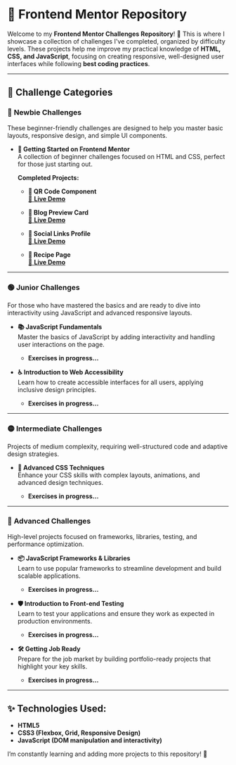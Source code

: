 # **📂 Frontend Mentor Repository**  

Welcome to my **Frontend Mentor Challenges Repository**! 🚀 This is where I showcase a collection of challenges I've completed, organized by difficulty levels. These projects help me improve my practical knowledge of **HTML, CSS, and JavaScript**, focusing on creating responsive, well-designed user interfaces while following **best coding practices**.

---

## 🌟 **Challenge Categories**
### 🔰 **Newbie Challenges**  
These beginner-friendly challenges are designed to help you master basic layouts, responsive design, and simple UI components.

- **📗 Getting Started on Frontend Mentor**  
  A collection of beginner challenges focused on HTML and CSS, perfect for those just starting out.

  **Completed Projects:**  
  - **📱 QR Code Component**  
    [🔗 **Live Demo**](https://gustavommcv.github.io/Frontend-Mentor/Qr%20code%20component/qr-code-component-main/)

  - **📰 Blog Preview Card**  
    [🔗 **Live Demo**](https://gustavommcv.github.io/Frontend-Mentor/Blog%20preview%20card/blog-preview-card-main/)

  - **🔗 Social Links Profile**  
    [🔗 **Live Demo**](https://gustavommcv.github.io/Frontend-Mentor/Social%20Links%20Profile/social-links-profile-main/)

  - **🍕 Recipe Page**  
    [🔗 **Live Demo**](https://gustavommcv.github.io/Frontend-Mentor/Recipe%20Page/recipe-page-main/)

---

### 🟢 **Junior Challenges**  
For those who have mastered the basics and are ready to dive into interactivity using JavaScript and advanced responsive layouts.

- **📚 JavaScript Fundamentals**  
  Master the basics of JavaScript by adding interactivity and handling user interactions on the page.

  - **Exercises in progress...**

- **♿ Introduction to Web Accessibility**  
  Learn how to create accessible interfaces for all users, applying inclusive design principles.

  - **Exercises in progress...**

---

### 🟡 **Intermediate Challenges**  
Projects of medium complexity, requiring well-structured code and adaptive design strategies.

- **🎨 Advanced CSS Techniques**  
  Enhance your CSS skills with complex layouts, animations, and advanced design techniques.

  - **Exercises in progress...**

---

### 🔴 **Advanced Challenges**  
High-level projects focused on frameworks, libraries, testing, and performance optimization.

- **📦 JavaScript Frameworks & Libraries**  
  Learn to use popular frameworks to streamline development and build scalable applications.

  - **Exercises in progress...**

- **🛡️ Introduction to Front-end Testing**  
  Learn to test your applications and ensure they work as expected in production environments.

  - **Exercises in progress...**

- **🛠️ Getting Job Ready**  
  Prepare for the job market by building portfolio-ready projects that highlight your key skills.

  - **Exercises in progress...**

---

## ✨ **Technologies Used:**  
- **HTML5**  
- **CSS3 (Flexbox, Grid, Responsive Design)**  
- **JavaScript (DOM manipulation and interactivity)**  

I’m constantly learning and adding more projects to this repository! 🎉
